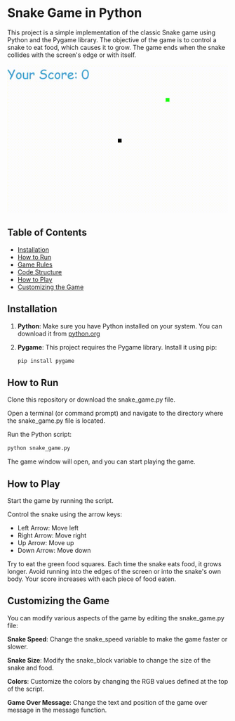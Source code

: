 # Snake Game in Python

This project is a simple implementation of the classic Snake game using Python and the Pygame library. The objective of the game is to control a snake to eat food, which causes it to grow. The game ends when the snake collides with the screen's edge or with itself.

![image](gameplay.gif)

## Table of Contents
- [Installation](#installation)
- [How to Run](#how-to-run)
- [Game Rules](#game-rules)
- [Code Structure](#code-structure)
- [How to Play](#how-to-play)
- [Customizing the Game](#customizing-the-game)

## Installation

1. **Python**: Make sure you have Python installed on your system. You can download it from [python.org](https://www.python.org/downloads/)

2. **Pygame**: This project requires the Pygame library. Install it using pip:

   ```bash
   pip install pygame
   ```

## How to Run
Clone this repository or download the snake_game.py file.

Open a terminal (or command prompt) and navigate to the directory where the snake_game.py file is located.

Run the Python script:

```bash
python snake_game.py
```
The game window will open, and you can start playing the game.

## How to Play
Start the game by running the script.

Control the snake using the arrow keys:
- Left Arrow: Move left
- Right Arrow: Move right
- Up Arrow: Move up
- Down Arrow: Move down

Try to eat the green food squares. Each time the snake eats food, it grows longer.
Avoid running into the edges of the screen or into the snake's own body.
Your score increases with each piece of food eaten.

## Customizing the Game
You can modify various aspects of the game by editing the snake_game.py file:

**Snake Speed**: Change the snake_speed variable to make the game faster or slower.

**Snake Size**: Modify the snake_block variable to change the size of the snake and food.

**Colors**: Customize the colors by changing the RGB values defined at the top of the script.

**Game Over Message**: Change the text and position of the game over message in the message function.